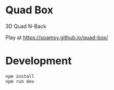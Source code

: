 # Quad Box

3D Quad N-Back

Play at https://soamsy.github.io/quad-box/

# Development
```
npm install
npm run dev
```
